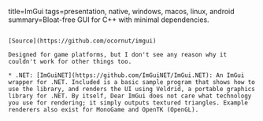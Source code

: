 title=ImGui
tags=presentation, native, windows, macos, linux, android
summary=Bloat-free GUI for C++ with minimal dependencies.
~~~~~~

[Source](https://github.com/ocornut/imgui)

Designed for game platforms, but I don't see any reason why it couldn't work for other things too.

* .NET: [ImGuiNET](https://github.com/ImGuiNET/ImGui.NET): An ImGui wrapper for .NET. Included is a basic sample program that shows how to use the library, and renders the UI using Veldrid, a portable graphics library for .NET. By itself, Dear ImGui does not care what technology you use for rendering; it simply outputs textured triangles. Example renderers also exist for MonoGame and OpenTK (OpenGL). 
